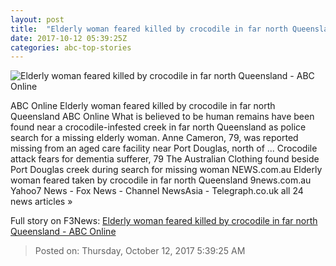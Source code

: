 ```yaml
---
layout: post
title:  "Elderly woman feared killed by crocodile in far north Queensland - ABC Online"
date: 2017-10-12 05:39:25Z
categories: abc-top-stories
---
```


![Elderly woman feared killed by crocodile in far north Queensland - ABC Online](http://www.abc.net.au/news/image/9044464-1x1-700x700.jpg)

ABC Online Elderly woman feared killed by crocodile in far north Queensland ABC Online What is believed to be human remains have been found near a crocodile-infested creek in far north Queensland as police search for a missing elderly woman. Anne Cameron, 79, was reported missing from an aged care facility near Port Douglas, north of ... Crocodile attack fears for dementia sufferer, 79 The Australian Clothing found beside Port Douglas creek during search for missing woman NEWS.com.au Elderly woman feared taken by crocodile in far north Queensland 9news.com.au Yahoo7 News - Fox News - Channel NewsAsia - Telegraph.co.uk all 24 news articles »


Full story on F3News: [Elderly woman feared killed by crocodile in far north Queensland - ABC Online](http://www.f3nws.com/n/TRZWuG)

> Posted on: Thursday, October 12, 2017 5:39:25 AM
